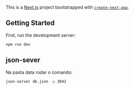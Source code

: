 This is a [Next.js](https://nextjs.org) project bootstrapped with [`create-next-app`](https://nextjs.org/docs/app/api-reference/cli/create-next-app).

## Getting Started

First, run the development server:

```bash
npm run dev
```

## json-sever

Na pasta data rodar o comando:

```bash
json-server db.json -p 3042
```
